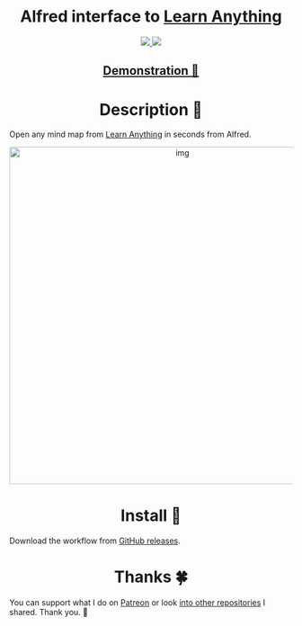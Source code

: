<h1 align="center"> Alfred interface to <a href="https://learn-anything.xyz/"> Learn Anything </a> </h1> 

<div align="center">
<a href="https://www.patreon.com/nikitavoloboev">
		<img src="https://img.shields.io/badge/Say%20Thanks-💗-ff69b4.svg">
	</a>
	<a href="https://github.com/nikitavoloboev/alfred-learn-anything/blob/master/LICENSE">
		<img src="https://img.shields.io/pypi/l/pipenv.svg">
	</a>
</div>

<h2 align="center"> <a href="http://quick.as/x6wpI3mpz"> Demonstration 👀</a></h2>

<h1 align="center"> Description 📕</h1>

Open any mind map from [Learn Anything](https://learn-anything.xyz/) in seconds from Alfred.


<p align="center"><img src="http://i.imgur.com/SymyfvG.png" alt="img" width="600"></p>

<h1 align="center"> Install 💎</h1>

Download the workflow from [GitHub releases](https://github.com/nikitavoloboev/alfred-learn-anything/releases/latest).

<h1 align="center"> Thanks 🍀</h1>

You can support what I do on [Patreon](https://www.patreon.com/nikitavoloboev) or look [into other repositories](https://my.mindnode.com/ZKGETDkUaQUsL3q8q9z788CxG84oEHgDiT79GuzX#-191.2,-905.2,2) I shared. Thank you. 💛 